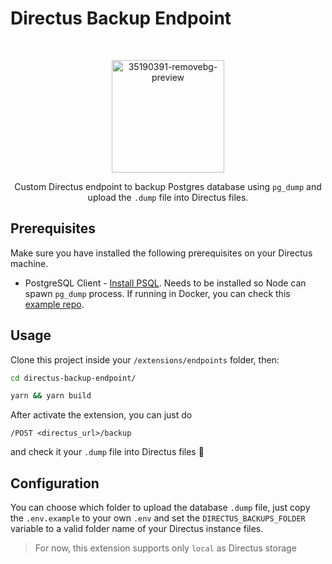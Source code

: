 # Directus Backup Endpoint

<br />
<p align="center">
  <img src="https://i.ibb.co/3dLBPqd/image-removebg-preview-4.png" alt="35190391-removebg-preview" border="0" height="180" width="180"/>
  <p align="center">
    Custom Directus endpoint to backup Postgres database using <code>pg_dump</code> and upload the <code>.dump</code> file into Directus files.
    <br />
  </p>
</p>

## Prerequisites

Make sure you have installed the following prerequisites on your Directus machine. 

- PostgreSQL Client - [Install PSQL](https://packages.ubuntu.com/bionic/any/postgresql-client). Needs to be installed so Node can spawn `pg_dump` process. If running in Docker, you can check this [example repo](https://github.com/Guiqft/directus-psql-docker-example).

## Usage

Clone this project inside your `/extensions/endpoints` folder, then:

```bash
cd directus-backup-endpoint/
```

```bash
yarn && yarn build
```


After activate the extension, you can just do
```
/POST <directus_url>/backup
```
and check it your `.dump` file into Directus files 🚀

## Configuration

You can choose which folder to upload the database `.dump` file, just copy the `.env.example` to your own `.env` and set the `DIRECTUS_BACKUPS_FOLDER` variable to a valid folder name of your Directus instance files.

> For now, this extension supports only `local` as Directus storage
